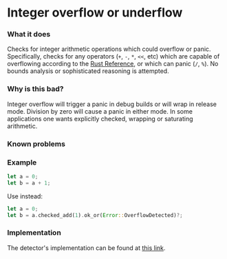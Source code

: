 # Integer overflow or underflow

### What it does

Checks for integer arithmetic operations which could overflow or panic.
Specifically, checks for any operators (`+`, `-`, `*`, `<<`, etc) which are capable
of overflowing according to the [Rust
Reference](https://doc.rust-lang.org/reference/expressions/operator-expr.html#overflow),
or which can panic (`/`, `%`). No bounds analysis or sophisticated reasoning is
attempted.

### Why is this bad?

Integer overflow will trigger a panic in debug builds or will wrap in
release mode. Division by zero will cause a panic in either mode. In some applications one
wants explicitly checked, wrapping or saturating arithmetic.

### Known problems

### Example

```rust
let a = 0;
let b = a + 1;
```

Use instead:

```rust
let a = 0;
let b = a.checked_add(1).ok_or(Error::OverflowDetected)?;
```

### Implementation

The detector's implementation can be found at [this link](https://github.com/CoinFabrik/scout/tree/main/detectors/integer-overflow-or-underflow).
